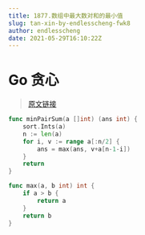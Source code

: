 ```yaml
---
title: 1877.数组中最大数对和的最小值
slug: tan-xin-by-endlesscheng-fwk8
author: endlesscheng
date: 2021-05-29T16:10:22Z
---
```

# Go 贪心
 
> [原文链接](https://leetcode.cn/problems/minimize-maximum-pair-sum-in-array/solution/tan-xin-by-endlesscheng-fwk8)
```go
func minPairSum(a []int) (ans int) {
	sort.Ints(a)
	n := len(a)
	for i, v := range a[:n/2] {
		ans = max(ans, v+a[n-1-i])
	}
	return
}

func max(a, b int) int {
	if a > b {
		return a
	}
	return b
}
```
